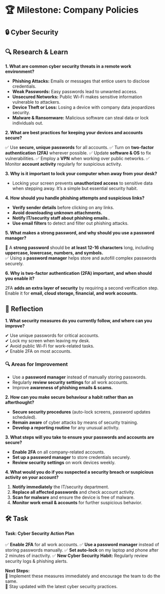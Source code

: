 # 🏆 Milestone: Company Policies

## 🔒 Cyber Security

## 🔍 Research & Learn

**1. What are common cyber security threats in a remote work environment?**

- **Phishing Attacks:** Emails or messages that entice users to disclose credentials.
- **Weak Passwords:** Easy passwords lead to unwanted access.
- **Unsecured Networks:** Public Wi-Fi makes sensitive information vulnerable to attackers.
- **Device Theft or Loss:** Losing a device with company data jeopardizes security.
- **Malware & Ransomware:** Malicious software can steal data or lock individuals out.

**2. What are best practices for keeping your devices and accounts secure?**

✅ Use **secure, unique passwords** for all accounts.
✅ Turn on **two-factor authentication (2FA)** wherever possible.
✅ Update **software & OS** to fix vulnerabilities.
✅ Employ a **VPN** when working over public networks.
✅ Monitor **account activity** regularly for suspicious activity.

**3. Why is it important to lock your computer when away from your desk?**

- Locking your screen prevents **unauthorized access** to sensitive data when stepping away. It’s a simple but essential security habit.

**4. How should you handle phishing attempts and suspicious links?**

- **Verify sender details** before clicking on any links.
- **Avoid downloading unknown attachments.**
- **Notify IT/security staff about phishing emails.**.
- **Use email filters** to detect and filter out phishing attacks.

**5. What makes a strong password, and why should you use a password manager?**

🔐 A **strong password** should be **at least 12-16 characters** long, including **uppercase, lowercase, numbers, and symbols.**  
✅ Using a **password manager** helps store and autofill complex passwords securely.

**6. Why is two-factor authentication (2FA) important, and when should you enable it?**

2FA **adds an extra layer of security** by requiring a second verification step. Enable it for **email, cloud storage, financial, and work accounts.**

## 📝 Reflection

**1. What security measures do you currently follow, and where can you improve?**

✔ Use unique passwords for critical accounts.  
✔ Lock my screen when leaving my desk.  
✔ Avoid public Wi-Fi for work-related tasks.  
✔ Enable 2FA on most accounts.

### 🔍 Areas for Improvement

- Use a **password manager** instead of manually storing passwords.
- Regularly **review security settings** for all work accounts.
- Improve **awareness of phishing emails & scams.**

**2. How can you make secure behaviour a habit rather than an afterthought?**

- **Secure security procedures** (auto-lock screens, password updates scheduled).
- **Remain aware** of cyber attacks by means of security training.
- **Develop a reporting routine** for any unusual activity.

**3. What steps will you take to ensure your passwords and accounts are secure?**

- **Enable 2FA** on all company-related accounts.
- **Set up a password manager** to store credentials securely.
- **Review security settings** on work devices weekly.

**4. What would you do if you suspected a security breach or suspicious activity on your account?**

1. **Notify immediately** the IT/security department.
2. **Replace all affected passwords** and check account activity.
3. **Scan for malware** and ensure the device is free of malware.
4. **Monitor work email & accounts** for further suspicious behavior.

## 🛠️ Task

#### Task: Cyber Security Action Plan

✅ **Enable 2FA** for all work accounts.
✅ **Use a password manager** instead of storing passwords manually.
✅ **Set auto-lock** on my laptop and phone after 2 minutes of inactivity.
✅ **New Cyber Security Habit:** Regularly review security logs & phishing alerts.

**Next Steps:**  
📌 Implement these measures immediately and encourage the team to do the same.  
📌 Stay updated with the latest cyber security practices.
